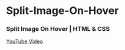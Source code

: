 # Split-Image-On-Hover

### Split Image On Hover | HTML & CSS
[YouTube Video](https://youtu.be/eZmrLe9oprs)
